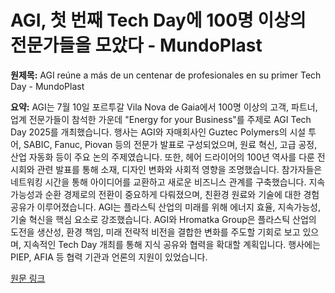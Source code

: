 # AGI, 첫 번째 Tech Day에 100명 이상의 전문가들을 모았다 - MundoPlast

**원제목:** AGI reúne a más de un centenar de profesionales en su primer Tech Day - MundoPlast

**요약:** AGI는 7월 10일 포르투갈 Vila Nova de Gaia에서 100명 이상의 고객, 파트너, 업계 전문가들이 참석한 가운데 "Energy for your Business"를 주제로 AGI Tech Day 2025를 개최했습니다.  행사는 AGI와 자매회사인 Guztec Polymers의 시설 투어, SABIC, Fanuc, Piovan 등의 전문가 발표로 구성되었으며, 원료 혁신, 고급 공정, 산업 자동화 등이 주요 논의 주제였습니다.  또한, 헤어 드라이어의 100년 역사를 다룬 전시회와 관련 발표를 통해 소재, 디자인 변화와 사회적 영향을 조명했습니다.  참가자들은 네트워킹 시간을 통해 아이디어를 교환하고 새로운 비즈니스 관계를 구축했습니다.  지속가능성과 순환 경제로의 전환이 중요하게 다뤄졌으며, 친환경 원료와 기술에 대한 경험 공유가 이루어졌습니다.  AGI는 플라스틱 산업의 미래를 위해 에너지 효율, 지속가능성, 기술 혁신을 핵심 요소로 강조했습니다.  AGI와 Hromatka Group은 플라스틱 산업의 도전을 생산성, 환경 책임, 미래 전략적 비전을 결합한 변화를 주도할 기회로 보고 있으며, 지속적인 Tech Day 개최를 통해 지식 공유와 협력을 확대할 계획입니다.  행사에는 PIEP, AFIA 등 협력 기관과 언론의 지원이 있었습니다.

[원문 링크](https://mundoplast.com/agi-tech-day-2025-balance/)
